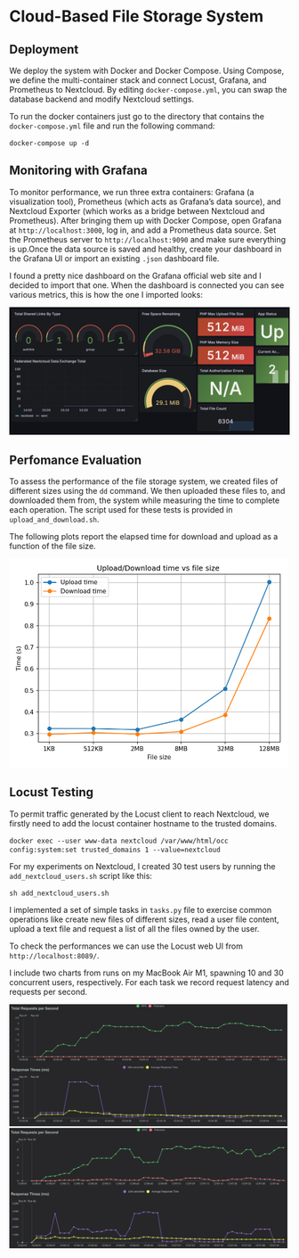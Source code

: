 # Cloud-Based File Storage System

## Deployment
We deploy the system with Docker and Docker Compose. Using Compose, we define the multi-container stack and connect Locust, Grafana, and Prometheus to Nextcloud. By editing `docker-compose.yml`, you can swap the database backend and modify Nextcloud settings.

To run the docker containers just go to the directory that contains the `docker-compose.yml` file and run the following command:
```
docker-compose up -d
```

## Monitoring with Grafana
To monitor performance, we run three extra containers: Grafana (a visualization tool), Prometheus (which acts as Grafana’s data source), and Nextcloud Exporter (which works as a bridge between Nextcloud and Prometheus).
After bringing them up with Docker Compose, open Grafana at `http://localhost:3000`, log in, and add a Prometheus data source. Set the Prometheus server to `http://localhost:9090` and make sure everything is up.Once the data source is saved and healthy, create your dashboard in the Grafana UI or import an existing `.json` dashboard file.

I found a pretty nice dashboard on the Grafana official web site and I decided to import that one. When the dashboard is connected you can see various metrics, this is how the one I imported looks:

<img src="images/dashboard.png" alt="Description" width="850"/>


## Perfomance Evaluation

To assess the performance of the file storage system, we created files of different sizes using the `dd` command. We then uploaded these files to, and downloaded them from, the system while measuring the time to complete each operation. The script used for these tests is provided in `upload_and_download.sh`.

The following plots report the elapsed time for download and upload as a function of the file size. 



<img src="images/size_vs_time_curl.png" alt="Description" width="500"/>


## Locust Testing

To permit traffic generated by the
Locust client to reach Nextcloud, we firstly need to add the locust container hostname to the trusted domains.

```
docker exec --user www-data nextcloud /var/www/html/occ config:system:set trusted_domains 1 --value=nextcloud
```

For my experiments on Nextcloud, I created 30 test users by running the `add_nextcloud_users.sh` script like this:

```
sh add_nextcloud_users.sh
```

I implemented a set of simple tasks in `tasks.py` file to exercise common operations like create new files of different sizes, read a user file content, upload a text file and request a list of all the files owned by the user.

To check the performances we can use the Locust web UI from `http://localhost:8089/`.

I include two charts from runs on my MacBook Air M1, spawning 10 and 30 concurrent users, respectively. For each task we record request latency and requests per second.


<img src="images/locust_10_users.png" alt="Description" width="500"/>
<img src="images/locust_30_users.png" alt="Description" width="500"/>






